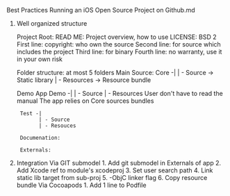Best Practices Running an iOS Open Source Project on Github.md

1. Well organized structure

    Project Root:
        READ ME: Project overview, how to use
        LICENSE: BSD 2
            First line: copyright: who own the source
            Second line: for source which includes the project
            Third line: for binary
            Fourth line: no warranty, use it in your own risk

    Folder structure: at most 5 folders
    Main Source:
        Core -|
              | - Source -> Static library
              | - Resources -> Resource bundle
              
    Demo App
        Demo -|
              | - Source
              | - Resources
            User don't have to read the manual
        The app relies on Core sources bundles

        Test -|
              | - Source
              | - Resouces

        Documenation:

        Externals: 

2. Integration
    Via GIT submodel
        1. Add git submodel in Externals of app
        2. Add Xcode ref to module's xcodeproj
        3. Set user search path
        4. Link static lib target from sub-proj
        5. -ObjC linker flag
        6. Copy resource bundle
    Via Cocoapods
        1. Add 1 line to Podfile
